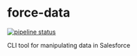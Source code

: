 # force-data
[![pipeline status](https://gitlab.com/rfaulhaber/force-data/badges/master/pipeline.svg)](https://gitlab.com/rfaulhaber/force-data/commits/master)

CLI tool for manipulating data in Salesforce
